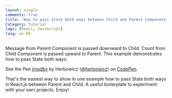 ```yaml
---
layout: single
comments: true
title: 'How to pass State both ways between Child and Parent Components in React'
Category: Tutorial
tags: [React, JavaScript]
lang: en-EN
---
```


Message from Parent Component is passed downward to Child. Count from Child Component is passed upward to Parent. This example demonstrates how to pass State both ways. 

<p data-height="320" data-theme-id="0" data-slug-hash="jmqdbx" data-default-tab="js,result" data-user="herbowicz" data-embed-version="2" data-pen-title="jmqdbx" class="codepen">See the Pen <a href="http://codepen.io/herbowicz/pen/jmqdbx/">jmqdbx</a> by Herbowicz (<a href="http://codepen.io/herbowicz">@herbowicz</a>) on <a href="http://codepen.io">CodePen</a>.</p>
<script async src="https://production-assets.codepen.io/assets/embed/ei.js"></script>

That's the easiest way to show in one example how to pass State both ways in React.js between Parent and Child. A useful boilerplate to experiment with your own projects. Enjoy! 

